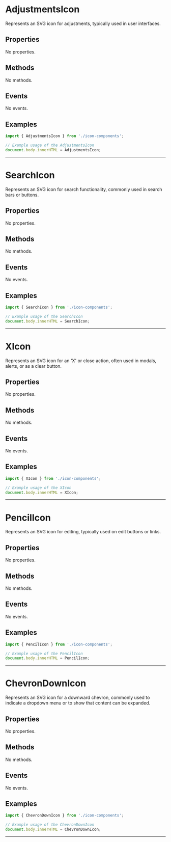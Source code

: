 # AdjustmentsIcon

Represents an SVG icon for adjustments, typically used in user interfaces.

## Properties

No properties.

## Methods

No methods.

## Events

No events.

## Examples

```typescript
import { AdjustmentsIcon } from './icon-components';

// Example usage of the AdjustmentsIcon
document.body.innerHTML = AdjustmentsIcon;
```

---

# SearchIcon

Represents an SVG icon for search functionality, commonly used in search bars or buttons.

## Properties

No properties.

## Methods

No methods.

## Events

No events.

## Examples

```typescript
import { SearchIcon } from './icon-components';

// Example usage of the SearchIcon
document.body.innerHTML = SearchIcon;
```

---

# XIcon

Represents an SVG icon for an 'X' or close action, often used in modals, alerts, or as a clear button.

## Properties

No properties.

## Methods

No methods.

## Events

No events.

## Examples

```typescript
import { XIcon } from './icon-components';

// Example usage of the XIcon
document.body.innerHTML = XIcon;
```

---

# PencilIcon

Represents an SVG icon for editing, typically used on edit buttons or links.

## Properties

No properties.

## Methods

No methods.

## Events

No events.

## Examples

```typescript
import { PencilIcon } from './icon-components';

// Example usage of the PencilIcon
document.body.innerHTML = PencilIcon;
```

---

# ChevronDownIcon

Represents an SVG icon for a downward chevron, commonly used to indicate a dropdown menu or to show that content can be expanded.

## Properties

No properties.

## Methods

No methods.

## Events

No events.

## Examples

```typescript
import { ChevronDownIcon } from './icon-components';

// Example usage of the ChevronDownIcon
document.body.innerHTML = ChevronDownIcon;
```

---